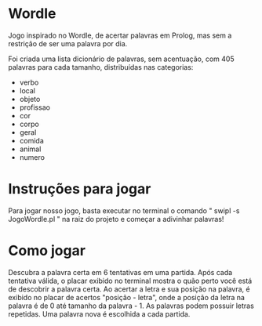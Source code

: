 # Wordle
Jogo inspirado no Wordle, de acertar palavras em Prolog, mas sem a restrição de ser uma palavra por dia.

Foi criada uma lista dicionário de palavras, sem acentuação, com 405 palavras para cada tamanho, distribuídas nas categorias:

 - verbo
 - local
 - objeto
 - profissao
 - cor
 - corpo
 - geral
 - comida
 - animal
 - numero



# Instruções para jogar

 Para jogar nosso jogo, basta executar no terminal o comando " swipl -s JogoWordle.pl " na raiz do projeto e começar a adivinhar palavras!



# Como jogar

 Descubra a palavra certa em 6 tentativas em uma partida. Após cada tentativa válida, o placar exibido no terminal mostra o quão perto você está de descobrir a palavra certa. 
 Ao acertar a letra e sua posição na palavra, é exibido no placar de acertos "posição - letra", onde a posição da letra na palavra é de 0 até tamanho da palavra - 1.
 As palavras podem possuir letras repetidas.
 Uma palavra nova é escolhida a cada partida.
